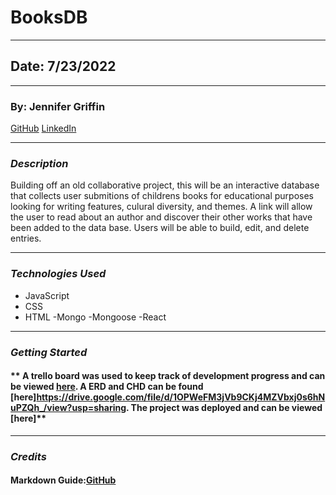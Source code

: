 # BooksDB

---

## Date: 7/23/2022

---

### By: Jennifer Griffin

[GitHub](https://github.com/jengriffin) [LinkedIn](https://www.linkedin.com/in/jennifer-griffin-1223211b8/)

---

### **_Description_**

Building off an old collaborative project, this will be an interactive database that collects user submitions of childrens books for educational purposes looking for writing features, culural diversity, and themes. A link will allow the user to read about an author and discover their other works that have been added to the data base. Users will be able to build, edit, and delete entries.

---

### **_Technologies Used_**

- JavaScript
- CSS
- HTML
  -Mongo
  -Mongoose
  -React

---

### **_Getting Started_**

#### ** A trello board was used to keep track of development progress and can be viewed [here](https://trello.com/invite/b/WlFBvX9n/f196c4886bb0e935149e7bbfb559cd0f/childerns-books). A ERD and CHD can be found [here]https://drive.google.com/file/d/1OPWeFM3jVb9CKj4MZVbxj0s6hNuPZQh_/view?usp=sharing. The project was deployed and can be viewed [here]**

---

### **_Credits_**

#### **Markdown Guide:[GitHub](https://github.com/jengriffin/u1_hw_markdown)**
